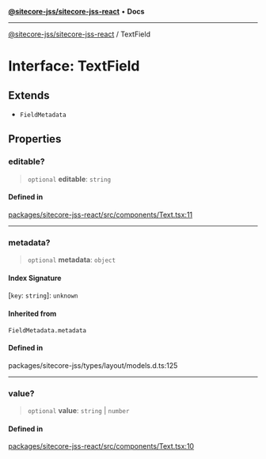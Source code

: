[**@sitecore-jss/sitecore-jss-react**](../README.md) • **Docs**

***

[@sitecore-jss/sitecore-jss-react](../README.md) / TextField

# Interface: TextField

## Extends

- `FieldMetadata`

## Properties

### editable?

> `optional` **editable**: `string`

#### Defined in

[packages/sitecore-jss-react/src/components/Text.tsx:11](https://github.com/Sitecore/jss/blob/5339c2cb4c0027629b555d24ea7cc930965853fe/packages/sitecore-jss-react/src/components/Text.tsx#L11)

***

### metadata?

> `optional` **metadata**: `object`

#### Index Signature

 \[`key`: `string`\]: `unknown`

#### Inherited from

`FieldMetadata.metadata`

#### Defined in

packages/sitecore-jss/types/layout/models.d.ts:125

***

### value?

> `optional` **value**: `string` \| `number`

#### Defined in

[packages/sitecore-jss-react/src/components/Text.tsx:10](https://github.com/Sitecore/jss/blob/5339c2cb4c0027629b555d24ea7cc930965853fe/packages/sitecore-jss-react/src/components/Text.tsx#L10)
